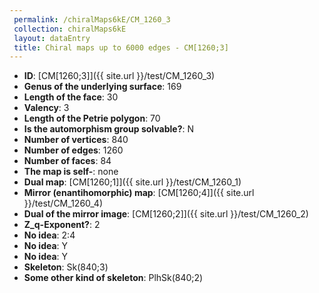 ```yaml
--- 
 permalink: /chiralMaps6kE/CM_1260_3 
 collection: chiralMaps6kE
 layout: dataEntry
 title: Chiral maps up to 6000 edges - CM[1260;3]
---
```


- **ID**: [CM[1260;3]]({{ site.url }}/test/CM_1260_3)
- **Genus of the underlying surface**: 169
- **Length of the face**: 30
- **Valency**: 3
- **Length of the Petrie polygon**: 70
- **Is the automorphism group solvable?**: N
- **Number of vertices**: 840
- **Number of edges**: 1260
- **Number of faces**: 84
- **The map is self-**: none
- **Dual map**: [CM[1260;1]]({{ site.url }}/test/CM_1260_1)
- **Mirror (enantihomorphic) map**: [CM[1260;4]]({{ site.url }}/test/CM_1260_4)
- **Dual of the mirror image**: [CM[1260;2]]({{ site.url }}/test/CM_1260_2)
- **Z_q-Exponent?**: 2
- **No idea**:  2:4
- **No idea**: Y
- **No idea**: Y
- **Skeleton**: Sk(840;3)
- **Some other kind of skeleton**: PlhSk(840;2)
